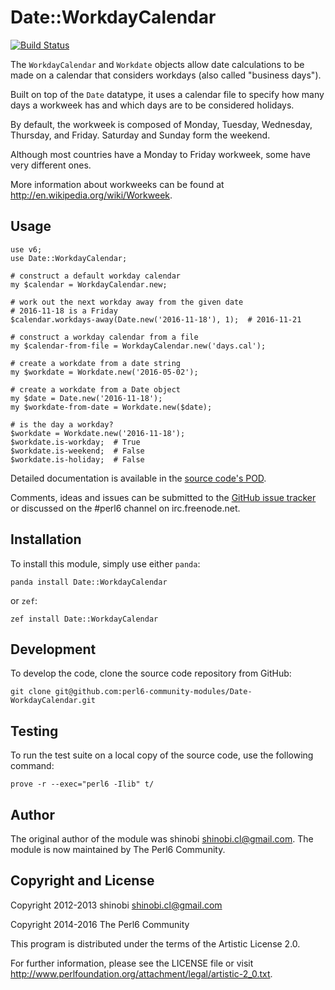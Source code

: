 # Date::WorkdayCalendar

[![Build Status](https://travis-ci.org/perl6-community-modules/Date-WorkdayCalendar.svg?branch=master)](https://travis-ci.org/perl6-community-modules/Date-WorkdayCalendar)

The `WorkdayCalendar` and `Workdate` objects allow date calculations to be
made on a calendar that considers workdays (also called "business days").

Built on top of the `Date` datatype, it uses a calendar file to specify how
many days a workweek has and which days are to be considered holidays.

By default, the workweek is composed of Monday, Tuesday, Wednesday,
Thursday, and Friday.  Saturday and Sunday form the weekend.

Although most countries have a Monday to Friday workweek, some have very
different ones.

More information about workweeks can be found at
<http://en.wikipedia.org/wiki/Workweek>.

## Usage

    use v6;
    use Date::WorkdayCalendar;

    # construct a default workday calendar
    my $calendar = WorkdayCalendar.new;

    # work out the next workday away from the given date
    # 2016-11-18 is a Friday
    $calendar.workdays-away(Date.new('2016-11-18'), 1);  # 2016-11-21

    # construct a workday calendar from a file
    my $calendar-from-file = WorkdayCalendar.new('days.cal');

    # create a workdate from a date string
    my $workdate = Workdate.new('2016-05-02');

    # create a workdate from a Date object
    my $date = Date.new('2016-11-18');
    my $workdate-from-date = Workdate.new($date);

    # is the day a workday?
    $workdate = Workdate.new('2016-11-18');
    $workdate.is-workday;  # True
    $workdate.is-weekend;  # False
    $workdate.is-holiday;  # False

Detailed documentation is available in the [source code's
POD](https://github.com/perl6-community-modules/Date-WorkdayCalendar/blob/master/lib/Date/WorkdayCalendar.pm).

Comments, ideas and issues can be submitted to the [GitHub issue
tracker](https://github.com/perl6-community-modules/Date-WorkdayCalendar/issues)
or discussed on the #perl6 channel on irc.freenode.net.

## Installation

To install this module, simply use either `panda`:

    panda install Date::WorkdayCalendar

or `zef`:

    zef install Date::WorkdayCalendar

## Development

To develop the code, clone the source code repository from GitHub:

    git clone git@github.com:perl6-community-modules/Date-WorkdayCalendar.git

## Testing

To run the test suite on a local copy of the source code, use the following
command:

    prove -r --exec="perl6 -Ilib" t/

## Author

The original author of the module was shinobi <shinobi.cl@gmail.com>.  The
module is now maintained by The Perl6 Community.

## Copyright and License

Copyright 2012-2013 shinobi <shinobi.cl@gmail.com>

Copyright 2014-2016 The Perl6 Community

This program is distributed under the terms of the Artistic License 2.0.

For further information, please see the LICENSE file or visit
<http://www.perlfoundation.org/attachment/legal/artistic-2_0.txt>.
